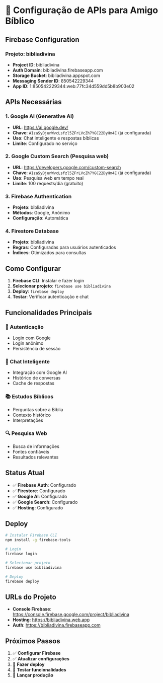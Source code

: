 # 🔑 Configuração de APIs para Amigo Bíblico

## Firebase Configuration

### Projeto: bibliadivina
- **Project ID**: bibliadivina
- **Auth Domain**: bibliadivina.firebaseapp.com
- **Storage Bucket**: bibliadivina.appspot.com
- **Messaging Sender ID**: 850542229344
- **App ID**: 1:850542229344:web:77fc34d559dd5b8b903e02

## APIs Necessárias

### 1. **Google AI (Generative AI)**
- **URL**: https://ai.google.dev/
- **Chave**: `AIzaSyDjunWvcLsfzl5ZFrLVcZh7YGC22DyHm4E` (já configurada)
- **Uso**: Chat inteligente e respostas bíblicas
- **Limite**: Configurado no serviço

### 2. **Google Custom Search** (Pesquisa web)
- **URL**: https://developers.google.com/custom-search
- **Chave**: `AIzaSyDjunWvcLsfzl5ZFrLVcZh7YGC22DyHm4E` (já configurada)
- **Uso**: Pesquisa web em tempo real
- **Limite**: 100 requests/dia (gratuito)

### 3. **Firebase Authentication**
- **Projeto**: bibliadivina
- **Métodos**: Google, Anônimo
- **Configuração**: Automática

### 4. **Firestore Database**
- **Projeto**: bibliadivina
- **Regras**: Configuradas para usuários autenticados
- **Índices**: Otimizados para consultas

## Como Configurar

1. **Firebase CLI**: Instalar e fazer login
2. **Selecionar projeto**: `firebase use bibliadivina`
3. **Deploy**: `firebase deploy`
4. **Testar**: Verificar autenticação e chat

## Funcionalidades Principais

### 🔐 Autenticação
- Login com Google
- Login anônimo
- Persistência de sessão

### 💬 Chat Inteligente
- Integração com Google AI
- Histórico de conversas
- Cache de respostas

### 📚 Estudos Bíblicos
- Perguntas sobre a Bíblia
- Contexto histórico
- Interpretações

### 🔍 Pesquisa Web
- Busca de informações
- Fontes confiáveis
- Resultados relevantes

## Status Atual

- ✅ **Firebase Auth**: Configurado
- ✅ **Firestore**: Configurado
- ✅ **Google AI**: Configurado
- ✅ **Google Search**: Configurado
- ✅ **Hosting**: Configurado

## Deploy

```bash
# Instalar Firebase CLI
npm install -g firebase-tools

# Login
firebase login

# Selecionar projeto
firebase use bibliadivina

# Deploy
firebase deploy
```

## URLs do Projeto

- **Console Firebase**: https://console.firebase.google.com/project/bibliadivina
- **Hosting**: https://bibliadivina.web.app
- **Auth**: https://bibliadivina.firebaseapp.com

## Próximos Passos

1. ✅ **Configurar Firebase**
2. ✅ **Atualizar configurações**
3. 🔄 **Fazer deploy**
4. 🧪 **Testar funcionalidades**
5. 🚀 **Lançar produção** 